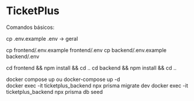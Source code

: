 # TicketPlus

Comandos básicos:

cp .env.example .env -> geral

cp frontend/.env.example frontend/.env
cp backend/.env.example backend/.env

cd frontend && npm install && cd ..
cd backend && npm install && cd ..

docker compose up  ou  docker-compose up -d   
docker exec -it ticketplus_backend npx prisma migrate dev
docker exec -it ticketplus_backend npx prisma db seed

